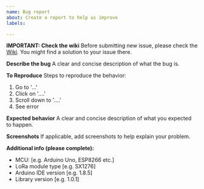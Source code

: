 ```yaml
---
name: Bug report
about: Create a report to help us improve
labels: 

---
```


**IMPORTANT: Check the wiki**
Before submitting new issue, please check the [Wiki](https://github.com/jgromes/LoRaLib/wiki). You might find a solution to your issue there.

**Describe the bug**
A clear and concise description of what the bug is.

**To Reproduce**
Steps to reproduce the behavior:
1. Go to '...'
2. Click on '....'
3. Scroll down to '....'
4. See error

**Expected behavior**
A clear and concise description of what you expected to happen.

**Screenshots**
If applicable, add screenshots to help explain your problem.

**Additional info (please complete):**
 - MCU: [e.g. Arduino Uno, ESP8266 etc.]
 - LoRa module type [e.g. SX1276]
 - Arduino IDE version  [e.g. 1.8.5]
 - Library version [e.g. 1.0.1]

